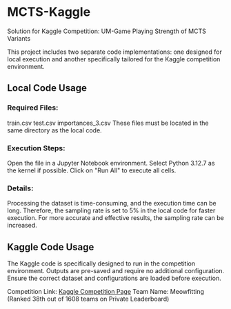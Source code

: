 # MCTS-Kaggle
Solution for Kaggle Competition: UM-Game Playing Strength of MCTS Variants

This project includes two separate code implementations: one designed for local execution and another specifically tailored for the Kaggle competition environment.

## Local Code Usage
### Required Files:
train.csv
test.csv
importances_3.csv
These files must be located in the same directory as the local code.

### Execution Steps:
Open the file in a Jupyter Notebook environment.
Select Python 3.12.7 as the kernel if possible.
Click on "Run All" to execute all cells.

### Details:
Processing the dataset is time-consuming, and the execution time can be long.
Therefore, the sampling rate is set to 5% in the local code for faster execution.
For more accurate and effective results, the sampling rate can be increased.

## Kaggle Code Usage
The Kaggle code is specifically designed to run in the competition environment.
Outputs are pre-saved and require no additional configuration.
Ensure the correct dataset and configurations are loaded before execution.

Competition Link: [Kaggle Competition Page](https://www.kaggle.com/c/um-game-playing-strength-of-mcts-variants)
Team Name: Meowfitting (Ranked 38th out of 1608 teams on Private Leaderboard)
